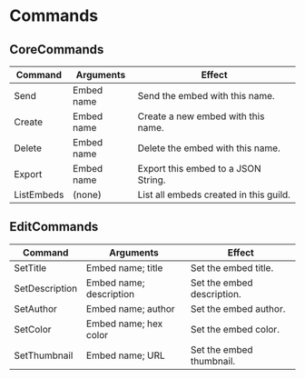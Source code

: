 # Commands

## CoreCommands

| Command    | Arguments    | Effect                                    |
| ------     | ------       | ------                                    |
| Send       | Embed name   | Send the embed with this name.            |
| Create     | Embed name   | Create a new embed with this name.        |
| Delete     | Embed name   | Delete the embed with this name.          |
| Export     | Embed name   | Export this embed to a JSON String.       |
| ListEmbeds | (none)       | List all embeds created in this guild.    |

## EditCommands
| Command        | Arguments               | Effect                     |
| ------         | ------                  | ------                     |
| SetTitle       | Embed name; title       | Set the embed title.       |
| SetDescription | Embed name; description | Set the embed description. |
| SetAuthor      | Embed name; author      | Set the embed author.      |
| SetColor       | Embed name; hex color   | Set the embed color.       |
| SetThumbnail   | Embed name; URL         | Set the embed thumbnail.   |

